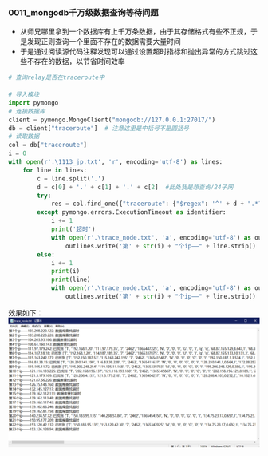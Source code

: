 ### 0011_mongodb千万级数据查询等待问题

- 从师兄哪里拿到一个数据库有上千万条数据，由于其存储格式有些不正规，于是发现正则查询一个里面不存在的数据需要大量时间
- 于是通过阅读源代码注释发现可以通过设置超时指标和抛出异常的方式跳过这些不存在的数据，以节省时间效率

```python
# 查询relay是否在traceroute中

# 导入模块
import pymongo
# 连接数据库
client = pymongo.MongoClient("mongodb://127.0.0.1:27017/")
db = client["traceroute"]  # 注意这里是中括号不是圆括号
# 读取数据
col = db["traceroute"]
i = 0
with open(r'.\1113_jp.txt', 'r', encoding='utf-8') as lines:     
    for line in lines:
        c = line.split('.')
        d = c[0] + '.' + c[1] + '.' + c[2]  #此处我是想查询/24子网          
        try:
            res = col.find_one({"traceroute": {"$regex": '^' + d + ".*?"}}, max_time_ms=30000)  #设定30s的单次查询上限时间
        except pymongo.errors.ExecutionTimeout as identifier:
            i += 1
            print('超时')
            with open(r'.\trace_node.txt', 'a', encoding='utf-8') as outlines:
                outlines.write('第' + str(i) + "个ip——" + line.strip() + ': 数据库查找超时' + '\n')
        else:            
            i += 1
            print(i)
            print(line)
            with open(r'.\trace_node.txt', 'a', encoding='utf-8') as outlines:
                outlines.write('第' + str(i) + "个ip——" + line.strip() + ': 已找到 ' + str(res['traceroute']) + '\n')
```
效果如下：![tracenode](https://github.com/linyang23/Q-A-in-level-2/blob/master/photo/tracenode.png)